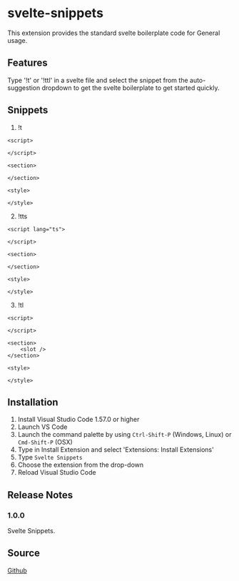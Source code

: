 
# svelte-snippets

This extension provides the standard svelte boilerplate code for General usage.

## Features

Type '!t' or '!ttl' in a svelte file and select the snippet from the auto-suggestion dropdown to get the svelte boilerplate to get started quickly.

<!-- ![feature X](icon.png) -->

## Snippets

1. !t

```svelte
<script>

</script>

<section>

</section>

<style>

</style>
```

2. !tts

```svelte
<script lang="ts">

</script>

<section>

</section>

<style>

</style>
```
3. !tl

```svelte
<script>

</script>

<section>
	<slot />
</section>

<style>

</style>
```
## Installation

1. Install Visual Studio Code 1.57.0 or higher
2. Launch VS Code
3. Launch the command palette by using `Ctrl-Shift-P` (Windows, Linux) or `Cmd-Shift-P` (OSX)
4. Type in Install Extension and select 'Extensions: Install Extensions'
5. Type `Svelte Snippets`
6. Choose the extension from the drop-down
7. Reload Visual Studio Code

## Release Notes

### 1.0.0

Svelte Snippets.

## Source

[Github](https://github.com/NoOne-Cares/svelte-snippets.git)

